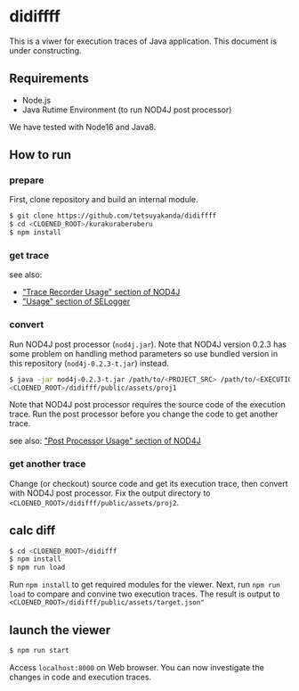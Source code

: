 # didiffff

This is a viwer for execution traces of Java application. This document is under constructing.

## Requirements

  * Node.js
  * Java Rutime Environment (to run NOD4J post processor)

  We have tested with Node16 and Java8.

## How to run

### prepare

First, clone repository and build an internal module.

```sh
$ git clone https://github.com/tetsuyakanda/didiffff
$ cd <CLOENED_ROOT>/kurakuraberuberu
$ npm install
```

### get trace 

see also:
  * ["Trace Recorder Usage" section of NOD4J](https://github.com/k-shimari/nod4j#trace-recorder-usage)
  * ["Usage" section of SELogger](https://github.com/takashi-ishio/selogger/tree/v0.2.3#usage)

### convert 

Run NOD4J post processor (`nod4j.jar`). Note that NOD4J version 0.2.3 has some problem on handling method parameters so use bundled version in this repository (`nod4j-0.2.3-t.jar`) instead.

```sh
$ java -jar nod4j-0.2.3-t.jar /path/to/<PROJECT_SRC> /path/to/<EXECUTION_TRACE>
<CLOENED_ROOT>/didifff/public/assets/proj1
```

Note that NOD4J post processor requires the source code of the execution trace.
Run the post processor before you change the code to get another trace.

see also: ["Post Processor Usage" section of NOD4J](https://github.com/k-shimari/nod4j#post-processor-usage)

### get another trace

Change (or checkout) source code and get its execution trace, then convert with NOD4J post processor.
Fix the output directory to `<CLOENED_ROOT>/didifff/public/assets/proj2`.

## calc diff

```sh
$ cd <CLOENED_ROOT>/didifff
$ npm install
$ npm run load
```

Run `npm install` to get required modules for the viewer.
Next, run `npm run load` to compare and convine two execution traces. The result is output to  `<CLOENED_ROOT>/didifff/public/assets/target.json"`

## launch the viewer

```sh
$ npm run start
```

Access `localhost:8000` on Web browser. You can now investigate the changes in code and execution traces.
